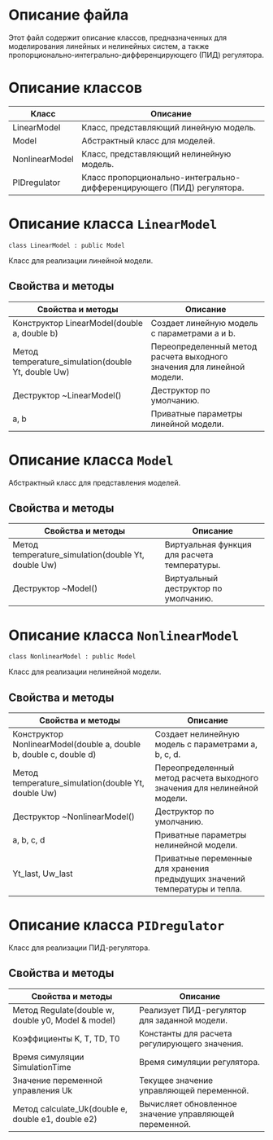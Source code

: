 # Описание файла

Этот файл содержит описание классов, предназначенных для моделирования линейных и нелинейных систем, а также пропорционально-интегрально-дифференцирующего (ПИД) регулятора.

# Описание классов


Класс | Описание
-------|--------
LinearModel|	Класс, представляющий линейную модель.
Model	|Абстрактный класс для моделей.
NonlinearModel|	Класс, представляющий нелинейную модель.
PIDregulator|	Класс пропорционально-интегрально-дифференцирующего (ПИД) регулятора.

# Описание класса `LinearModel` 

```
class LinearModel : public Model
```  

Класс для реализации линейной модели.

## Свойства и методы

 Свойства и методы | Описание
-------|----------
Конструктор LinearModel(double a, double b)|	Создает линейную модель с параметрами a и b.
Метод temperature_simulation(double Yt, double Uw)|	Переопределенный метод расчета выходного значения для линейной модели.
Деструктор ~LinearModel()|	Деструктор по умолчанию.
a, b|	Приватные параметры линейной модели.

# Описание класса `Model` 

Абстрактный класс для представления моделей.

## Свойства и методы

 Свойства и методы| Описание 
--------|-------
Метод temperature_simulation(double Yt, double Uw)|	Виртуальная функция для расчета температуры.
Деструктор ~Model()|	Виртуальный деструктор по умолчанию.

# Описание класса `NonlinearModel` 

```
class NonlinearModel : public Model
```  

Класс для реализации нелинейной модели.

## Свойства и методы

 Свойства и методы | Описание
-----------|------------
Конструктор NonlinearModel(double a, double b, double c, double d)|	Создает нелинейную модель с параметрами a, b, c, d.
Метод temperature_simulation(double Yt, double Uw)	|Переопределенный метод расчета выходного значения для нелинейной модели.
Деструктор ~NonlinearModel()|	Деструктор по умолчанию.
a, b, c, d	|Приватные параметры нелинейной модели.
Yt_last, Uw_last|	Приватные переменные для хранения предыдущих значений температуры и тепла.

# Описание класса `PIDregulator` 

Класс для реализации ПИД-регулятора.

## Свойства и методы

 Свойства и методы  | Описание
-----------|----------
Метод Regulate(double w, double y0, Model & model)|	Реализует ПИД-регулятор для заданной модели.
Коэффициенты K, T, TD, T0|	Константы для расчета регулирующего значения.
Время симуляции SimulationTime|	Время симуляции регулятора.
Значение переменной управления Uk	|Текущее значение управляющей переменной.
Метод calculate_Uk(double e, double e1, double e2)	|Вычисляет обновленное значение управляющей переменной.